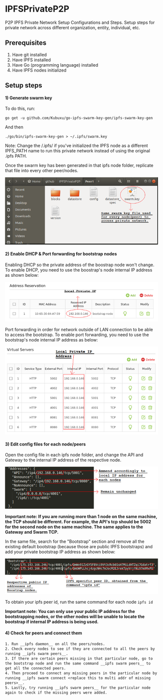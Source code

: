 # IPFSPrivateP2P
P2P IPFS Private Network Setup Configurations and Steps. Setup steps for private network across different organization, entity, individual, etc.

## Prerequisites
1) Have git installed
2) Have IPFS installed
3) Have Go (programming language) installed
4) Have IPFS nodes initialized

## Setup steps

#### 1) Generate swarm key
To do this, run:
```
go get -u github.com/Kubuxu/go-ipfs-swarm-key-gen/ipfs-swarm-key-gen
```
And then
```
./go/bin/ipfs-swarm-key-gen > ~/.ipfs/swarm.key
```
Note: Change the /.ipfs/ if you've initialized the IPFS node as a different IPFS_PATH name to run this private network instead of using the original .ipfs PATH.

Once the swarm key has been generated in that ipfs node folder, replicate that file into every other peer/nodes.

<img src="guideImages/Swarm%20Key.png">

#### 2) Enable DHCP & Port forwarding for bootstrap nodes
Enabling DHCP so the private address of the boostrap node won't change.
To enable DHCP, you need to use the boostrap's node internal IP address as shown below:

<img src="guideImages/Setting%20up%20DHCP.png">

Port forwarding in order for network outside of LAN connection to be able to access the bootstrap.
To enable port forwarding, you need to use the bootstrap's node internal IP address as below:

<img src="guideImages/Setting%20up%20Port%20Forwarding.png">

#### 3) Edit config files for each node/peers
Open the config file in each ipfs node folder, and change the API and Gateway to the internal IP address of the respective node.

<img src="guideImages/Peer%20IP%20config.png">

**Important note: If you are running more than 1 node on the same machine, the TCP should be different. For example, the API's tcp should be 5002 for the second node on the same machine. The same applies to the Gateway and Swarm TCP.**

In the same file, search for the "Bootstrap" section and remove all the existing default bootstrap (because those are public IPFS bootstraps) and add your private bootstrap IP address as shown below:

<img src="guideImages/Boostrapping%20config.png">

To obtain your ipfs peer id, run the same command for each node ```ipfs id```

**Important note: You can only use your public IP address for the bootstrapping nodes, or the other nodes will be unable to locate the bootstrap if internal IP address is being used.**

#### 4) Check for peers and connect them
	1. Run __ipfs daemon__ on all the peers/nodes.
	2. Check every nodes to see if they are connected to all the peers by running __ipfs swarm peers__. 
	3. If there are certain peers missing in that particular node, go to the bootstrap node and run the same command __ipfs swarm peers__ to get all the connected peers. 
	4. Then proceed to connect any missing peers in the particular node by running __ipfs swarm connect <replace this to multi addr of missing peers>__. 
	5. Lastly, try running __ipfs swarm peers__ for the particular node again to check if the missing peers were added.








